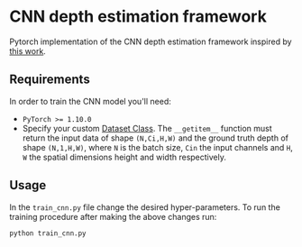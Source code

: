 # CNN depth estimation framework

Pytorch implementation of the CNN depth estimation framework inspired by [this work](https://github.com/1adrianb/face-alignment).

## Requirements

In order to train the CNN model you'll need:
- `PyTorch >= 1.10.0`
- Specify your custom [Dataset Class](https://pytorch.org/tutorials/beginner/basics/data_tutorial.html#creating-a-custom-dataset-for-your-files). The `__getitem__` function must return the input data of shape `(N,Ci​,H,W)` and the ground truth depth of shape `(N,1,H,W)`, where `N` is the batch size, `Cin` the input channels and `H`, `W` the spatial dimensions height and width respectively. 


## Usage

In the `train_cnn.py` file change the desired hyper-parameters. To run the training procedure after making the above changes run:
    
    python train_cnn.py
